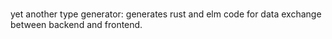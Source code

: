 # 

yet another type generator: generates rust and elm code for data exchange 
between backend and frontend.
